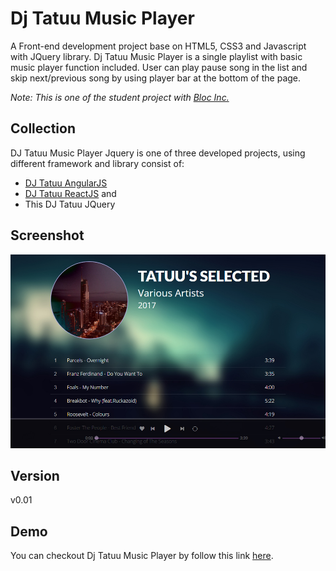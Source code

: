 # Dj Tatuu Music Player
A Front-end development project base on HTML5, CSS3 and Javascript with JQuery library. Dj Tatuu Music Player is a single playlist with basic music player function included. User can play pause song in the list and skip next/previous song by using player bar at the bottom of the page.

*Note: This is one of the student project with [Bloc Inc.](https://www.bloc.io/)*

## Collection
DJ Tatuu Music Player Jquery is one of three developed projects, using different framework and library consist of:
- [DJ Tatuu AngularJS](https://github.com/bakhumhlea/dj-Tatuu-AngularJS)
- [DJ Tatuu ReactJS](https://github.com/bakhumhlea/dj-Tatuu-React) and
- This DJ Tatuu JQuery

## Screenshot

![](/assets/images/djTatuu-01.jpg)

## Version
v0.01

## Demo
You can checkout Dj Tatuu Music Player by follow this link [here](https://djtatuu.netlify.com/).
